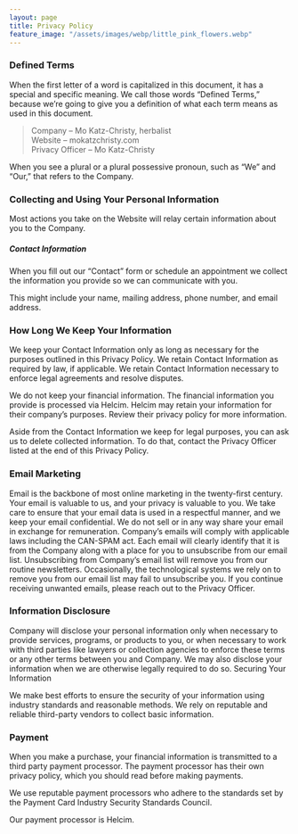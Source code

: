 ```yaml
---
layout: page
title: Privacy Policy
feature_image: "/assets/images/webp/little_pink_flowers.webp"
---
```


### Defined Terms

When the first letter of a word is capitalized in this document, it has
a special and specific meaning. We call those words “Defined Terms,” because
we’re going to give you a definition of what each term means as used in this
document.

> Company – Mo Katz-Christy, herbalist<br>
> Website – mokatzchristy.com<br>
> Privacy Officer – Mo Katz-Christy

When you see a plural or a plural possessive pronoun, such as “We” and “Our,”
that refers to the Company.

### Collecting and Using Your Personal Information

Most actions you take on the Website will relay certain information about you to the Company.

##### Contact Information
When you fill out our “Contact” form or schedule an appointment we collect the information you provide so we can communicate with you.

This might include your name, mailing address, phone number, and email address. 

### How Long We Keep Your Information

We keep your Contact Information only as long as necessary for the purposes outlined in this Privacy Policy. We retain Contact Information as required by law, if applicable. We retain Contact Information necessary to enforce legal agreements and resolve disputes. 

We do not keep your financial information. The financial information you provide is processed via Helcim. Helcim may retain your information for their company’s purposes. Review their privacy policy for more information. 

Aside from the Contact Information we keep for legal purposes, you can ask us to delete collected information. To do that, contact the Privacy Officer listed at the end of this Privacy Policy. 

### Email Marketing

Email is the backbone of most online marketing in the twenty-first century. Your email is valuable to us, and your privacy is valuable to you. We take care to ensure that your email data is used in a respectful manner, and we keep your email confidential. We do not sell or in any way share your email in exchange for remuneration. 
Company’s emails will comply with applicable laws including the CAN-SPAM act. Each email will clearly identify that it is from the Company along with a place for you to unsubscribe from our email list. Unsubscribing from Company’s email list will remove you from our routine newsletters. Occasionally, the technological systems we rely on to remove you from our email list may fail to unsubscribe you. If you continue receiving unwanted emails, please reach out to the Privacy Officer.

### Information Disclosure

Company will disclose your personal information only when necessary to provide services, programs, or products to you, or when necessary to work with third parties like lawyers or collection agencies to enforce these terms or any other terms between you and Company. We may also disclose your information when we are otherwise legally required to do so.
Securing Your Information

We make best efforts to ensure the security of your information using industry standards and reasonable methods. We rely on reputable and reliable third-party vendors to collect basic information.

### Payment

When you make a purchase, your financial information is transmitted to a third party payment processor. The payment processor has their own privacy policy, which you should read before making payments. 

We use reputable payment processors who adhere to the standards set by the Payment Card Industry Security Standards Council. 

Our payment processor is Helcim.


